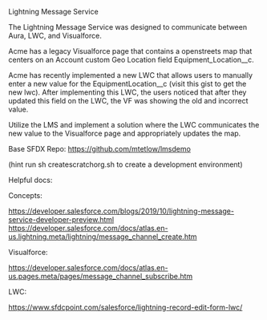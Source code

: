 Lightning Message Service

The Lightning Message Service was designed to communicate between Aura, LWC, and Visualforce. 

Acme has a legacy Visualforce page that contains a openstreets map that centers on an Account custom Geo Location field Equipment_Location__c.

Acme has recently implemented a new LWC that allows users to manually enter a new value for the EquipmentLocation__c (visit this gist to get the new lwc). After implementing this LWC, the users noticed that after they updated this field on the LWC, the VF was showing the old and incorrect value.

Utilize the LMS and implement a solution where the LWC communicates the new value to the Visualforce page and appropriately updates the map.

Base SFDX Repo: https://github.com/mtetlow/lmsdemo

(hint run sh createscratchorg.sh to create a development environment)

Helpful docs:

Concepts:

https://developer.salesforce.com/blogs/2019/10/lightning-message-service-developer-preview.html
https://developer.salesforce.com/docs/atlas.en-us.lightning.meta/lightning/message_channel_create.htm

Visualforce:

https://developer.salesforce.com/docs/atlas.en-us.pages.meta/pages/message_channel_subscribe.htm

LWC:

https://www.sfdcpoint.com/salesforce/lightning-record-edit-form-lwc/

